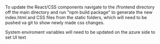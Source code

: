 To update the React/CSS components navigate to the /frontend directory off the main directory and run "npm build package" to generate the new index.html and CSS files from the static folders, which will need to be pushed va git to show newly made css changes.

System enviroment variables will need to be updated on the azure side to set UI text
